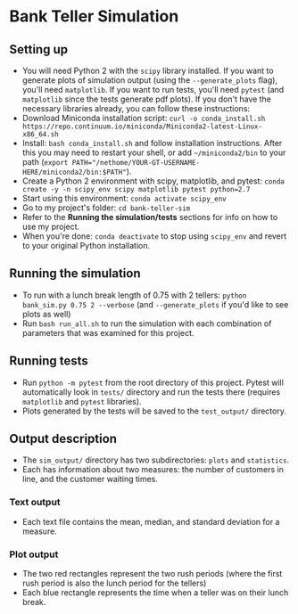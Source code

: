 # Bank Teller Simulation

## Setting up
* You will need Python 2 with the `scipy` library installed. If you want to generate plots of simulation output (using the `--generate_plots` flag), you'll need `matplotlib`. If you want to run tests, you'll need `pytest` (and `matplotlib` since the tests generate pdf plots). If you don't have the necessary libraries already, you can follow these instructions:
* Download Miniconda installation script: `curl -o conda_install.sh https://repo.continuum.io/miniconda/Miniconda2-latest-Linux-x86_64.sh`
* Install: `bash conda_install.sh` and follow installation instructions. After this you may need to restart your shell, or add `~/miniconda2/bin` to your path (`export PATH="/nethome/YOUR-GT-USERNAME-HERE/miniconda2/bin:$PATH"`).
* Create a Python 2 environment with scipy, matplotlib, and pytest: `conda create -y -n scipy_env scipy matplotlib pytest python=2.7`
* Start using this environment: `conda activate scipy_env`
* Go to my project's folder: `cd bank-teller-sim`
* Refer to the **Running the simulation/tests** sections for info on how to use my project.
* When you're done: `conda deactivate` to stop using `scipy_env` and revert to your original Python installation.

## Running the simulation
* To run with a lunch break length of 0.75 with 2 tellers: `python bank_sim.py 0.75 2 --verbose` (and `--generate_plots` if you'd like to see plots as well)
* Run `bash run_all.sh` to run the simulation with each combination of parameters that was examined for this project.

## Running tests
* Run `python -m pytest` from the root directory of this project. Pytest will automatically look in `tests/` directory and run the tests there (requires `matplotlib` and `pytest` libraries).
* Plots generated by the tests will be saved to the `test_output/` directory.

## Output description
* The `sim_output/` directory has two subdirectories: `plots` and `statistics`.
* Each has information about two measures: the number of customers in line, and the customer waiting times.

### Text output
* Each text file contains the mean, median, and standard deviation for a measure.

### Plot output
* The two red rectangles represent the two rush periods (where the first rush period is also the lunch period for the tellers)
* Each blue rectangle represents the time when a teller was on their lunch break.
